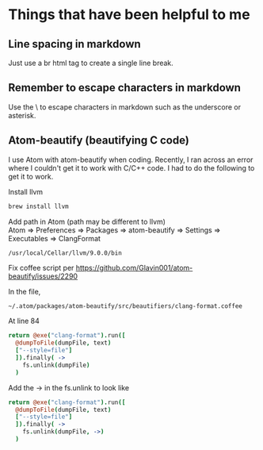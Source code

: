# Things that have been helpful to me

## Line spacing in markdown
Just use a br html tag to create a single line break.  

## Remember to escape characters in markdown
Use the \\ to escape characters in markdown such as the underscore or asterisk.

## Atom-beautify (beautifying C code)
I use Atom with atom-beautify when coding.  Recently, I ran across an error where I couldn't get it to work with C/C++ code.  I had to do the following to get it to work.

Install llvm
```bash
brew install llvm
```

Add path in Atom (path may be different to llvm)<br/>
Atom => Preferences => Packages => atom-beautify => Settings => Executables => ClangFormat<br/>
```bash
/usr/local/Cellar/llvm/9.0.0/bin
```

Fix coffee script per https://github.com/Glavin001/atom-beautify/issues/2290

In the file,
```
~/.atom/packages/atom-beautify/src/beautifiers/clang-format.coffee
```

At line 84
```coffee
return @exe("clang-format").run([
  @dumpToFile(dumpFile, text)
  ["--style=file"]
  ]).finally( ->
    fs.unlink(dumpFile)
  )
```

Add the -> in the fs.unlink to look like
```coffee
return @exe("clang-format").run([
  @dumpToFile(dumpFile, text)
  ["--style=file"]
  ]).finally( ->
    fs.unlink(dumpFile, ->)
  )
```
